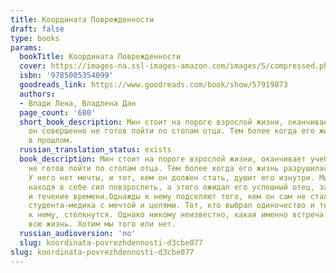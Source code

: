 ```yaml
---
title: Координата Поврежденности
draft: false
type: books
params:
  bookTitle: Координата Поврежденности
  cover: https://images-na.ssl-images-amazon.com/images/S/compressed.photo.goodreads.com/books/1619971294i/57919873.jpg
  isbn: '9785005354099'
  goodreads_link: https://www.goodreads.com/book/show/57919873
  authors:
  - Влади Лена, Владлена Дан
  page_count: '680'
  short_book_description: Мин стоит на пороге взрослой жизни, оканчивает учебу, но
    он совершенно не готов пойти по стопам отца. Тем более когда его жизнь разрушилась
    в прошлом.
  russian_translation_status: exists
  book_description: Мин стоит на пороге взрослой жизни, оканчивает учебу, но он совершенно
    не готов пойти по стопам отца. Тем более когда его жизнь разрушилась в прошлом.
    У него нет мечты, и тот, кем он должен стать, душит его изнутри. Мин застыл, не
    находя в себе сил повзрослеть, а этого ожидал его успешный отец, закон природы
    и течение времени.Однажды к нему подселяют того, кем он сам не стал — идеального
    студента-медика с мечтой и целями. Тот, кто выбрал одиночество и тот, кто привык
    к нему, столкнутся. Однако никому неизвестно, какая именно встреча и с кем перевернет
    всю жизнь. Хотим мы того или нет.
  russian_audioversion: 'no'
  slug: koordinata-povrezhdennosti-d3cbe077
slug: koordinata-povrezhdennosti-d3cbe077
---
```

